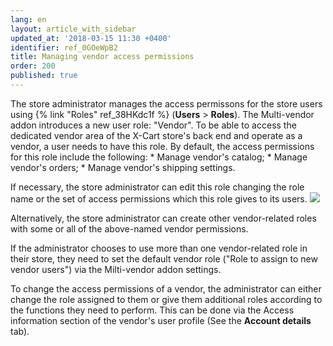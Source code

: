 ```yaml
---
lang: en
layout: article_with_sidebar
updated_at: '2018-03-15 11:30 +0400'
identifier: ref_0GOeWpB2
title: Managing vendor access permissions
order: 200
published: true
---
```

The store administrator manages the access permissons for the store users using {% link "Roles" ref_38HKdc1f %} (**Users** > **Roles**). The Multi-vendor addon introduces a new user role: "Vendor". To be able to access the dedicated vendor area of the X-Cart store's back end and operate as a vendor, a user needs to have this role. By default, the access permissions for this role include the following:
    *   Manage vendor's catalog;
    *   Manage vendor's orders;
    *   Manage vendor's shipping settings.
    
If necessary, the store administrator can edit this role changing the role name or the set of access permissions which this role gives to its users. 
    ![]({{site.baseurl}}/attachments/8749416/8717112.png)
    
Alternatively, the store administrator can create other vendor-related roles with some or all of the above-named vendor permissions.

If the administrator chooses to use more than one vendor-related role in their store, they need to set the default vendor role ("Role to assign to new vendor users") via the Milti-vendor addon settings. 

To change the access permissions of a vendor, the administrator can either change the role assigned to them or give them additional roles according to the functions they need to perform. This can be done via the Access information section of the vendor's user profile (See the **Account details** tab).
